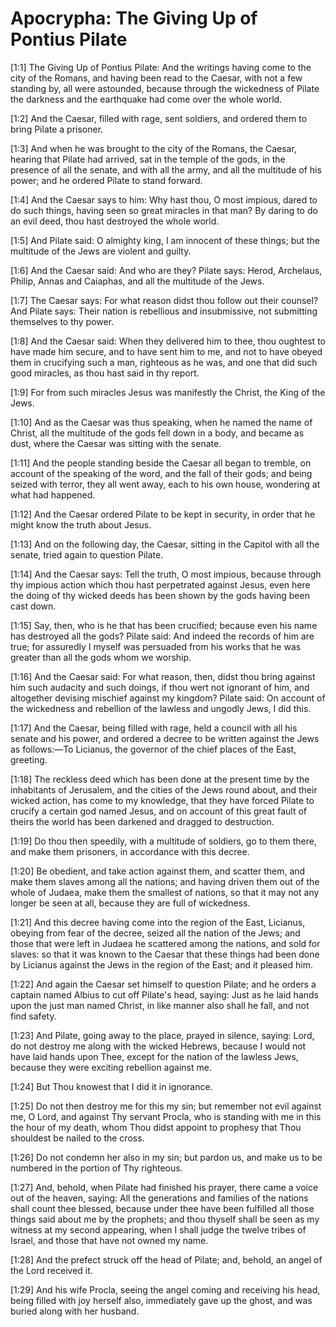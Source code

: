# Apocrypha: The Giving Up of Pontius Pilate

[1:1] The Giving Up of Pontius Pilate: And the writings having come to the city of the Romans, and having been read to the Caesar, with not a few standing by, all were astounded, because through the wickedness of Pilate the darkness and the earthquake had come over the whole world.

[1:2] And the Caesar, filled with rage, sent soldiers, and ordered them to bring Pilate a prisoner.

[1:3] And when he was brought to the city of the Romans, the Caesar, hearing that Pilate had arrived, sat in the temple of the gods, in the presence of all the senate, and with all the army, and all the multitude of his power; and he ordered Pilate to stand forward.

[1:4] And the Caesar says to him:  Why hast thou, O most impious, dared to do such things, having seen so great miracles in that man?  By daring to do an evil deed, thou hast destroyed the whole world.

[1:5] And Pilate said:  O almighty king, I am innocent of these things; but the multitude of the Jews are violent and guilty.

[1:6] And the Caesar said:  And who are they?  Pilate says:  Herod, Archelaus, Philip, Annas and Caiaphas, and all the multitude of the Jews.

[1:7] The Caesar says:  For what reason didst thou follow out their counsel?  And Pilate says:  Their nation is rebellious and insubmissive, not submitting themselves to thy power.

[1:8] And the Caesar said:  When they delivered him to thee, thou oughtest to have made him secure, and to have sent him to me, and not to have obeyed them in crucifying such a man, righteous as he was, and one that did such good miracles, as thou hast said in thy report.

[1:9] For from such miracles Jesus was manifestly the Christ, the King of the Jews.

[1:10] And as the Caesar was thus speaking, when he named the name of Christ, all the multitude of the gods fell down in a body, and became as dust, where the Caesar was sitting with the senate.

[1:11] And the people standing beside the Caesar all began to tremble, on account of the speaking of the word, and the fall of their gods; and being seized with terror, they all went away, each to his own house, wondering at what had happened.

[1:12] And the Caesar ordered Pilate to be kept in security, in order that he might know the truth about Jesus.

[1:13] And on the following day, the Caesar, sitting in the Capitol with all the senate, tried again to question Pilate.

[1:14] And the Caesar says:  Tell the truth, O most impious, because through thy impious action which thou hast perpetrated against Jesus, even here the doing of thy wicked deeds has been shown by the gods having been cast down.

[1:15] Say, then, who is he that has been crucified; because even his name has destroyed all the gods?  Pilate said:  And indeed the records of him are true; for assuredly I myself was persuaded from his works that he was greater than all the gods whom we worship.

[1:16] And the Caesar said:  For what reason, then, didst thou bring against him such audacity and such doings, if thou wert not ignorant of him, and altogether devising mischief against my kingdom?  Pilate said:  On account of the wickedness and rebellion of the lawless and ungodly Jews, I did this.

[1:17] And the Caesar, being filled with rage, held a council with all his senate and his power, and ordered a decree to be written against the Jews as follows:—To Licianus, the governor of the chief places of the East, greeting.

[1:18] The reckless deed which has been done at the present time by the inhabitants of Jerusalem, and the cities of the Jews round about, and their wicked action, has come to my knowledge, that they have forced Pilate to crucify a certain god named Jesus, and on account of this great fault of theirs the world has been darkened and dragged to destruction.

[1:19] Do thou then speedily, with a multitude of soldiers, go to them there, and make them prisoners, in accordance with this decree.

[1:20] Be obedient, and take action against them, and scatter them, and make them slaves among all the nations; and having driven them out of the whole of Judaea, make them the smallest of nations, so that it may not any longer be seen at all, because they are full of wickedness.

[1:21] And this decree having come into the region of the East, Licianus, obeying from fear of the decree, seized all the nation of the Jews; and those that were left in Judaea he scattered among the nations, and sold for slaves:  so that it was known to the Caesar that these things had been done by Licianus against the Jews in the region of the East; and it pleased him.

[1:22] And again the Caesar set himself to question Pilate; and he orders a captain named Albius to cut off Pilate's head, saying:  Just as he laid hands upon the just man named Christ, in like manner also shall he fall, and not find safety.

[1:23] And Pilate, going away to the place, prayed in silence, saying:  Lord, do not destroy me along with the wicked Hebrews, because I would not have laid hands upon Thee, except for the nation of the lawless Jews, because they were exciting rebellion against me.

[1:24] But Thou knowest that I did it in ignorance.

[1:25] Do not then destroy me for this my sin; but remember not evil against me, O Lord, and against Thy servant Procla, who is standing with me in this the hour of my death, whom Thou didst appoint to prophesy that Thou shouldest be nailed to the cross.

[1:26] Do not condemn her also in my sin; but pardon us, and make us to be numbered in the portion of Thy righteous.

[1:27] And, behold, when Pilate had finished his prayer, there came a voice out of the heaven, saying:  All the generations and families of the nations shall count thee blessed, because under thee have been fulfilled all those things said about me by the prophets; and thou thyself shall be seen as my witness at my second appearing, when I shall judge the twelve tribes of Israel, and those that have not owned my name.

[1:28] And the prefect struck off the head of Pilate; and, behold, an angel of the Lord received it.

[1:29] And his wife Procla, seeing the angel coming and receiving his head, being filled with joy herself also, immediately gave up the ghost, and was buried along with her husband.

